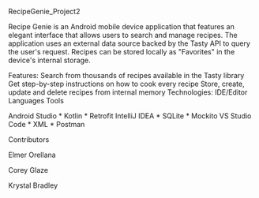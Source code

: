 RecipeGenie_Project2

Recipe Genie is an Android mobile device application that features an elegant interface that allows users to search and manage recipes. The application uses an external data source backed by the Tasty API to query the user's request. Recipes can be stored locally as "Favorites" in the device's internal storage.

Features: Search from thousands of recipes available in the Tasty library Get step-by-step instructions on how to cook every recipe Store, create, update and delete recipes from internal memory Technologies: IDE/Editor Languages Tools

Android Studio * Kotlin * Retrofit
IntelliJ IDEA * SQLite * Mockito
VS Studio Code * XML * Postman

Contributors

Elmer Orellana

Corey Glaze

Krystal Bradley
